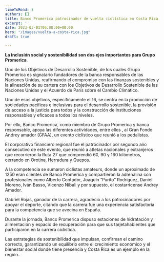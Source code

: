 ```yaml
---
timeToRead: 8
authors: []
title: Banco Promerica patrocinador de vuelta ciclística en Costa Rica.
excerpt: ''
date: 2023-03-01T06:00:00+00:00
hero: "/images/vuelta-a-costa-rica.jpg"
draft: true

---
```

**La inclusión social y sostenibilidad son dos ejes importantes para Grupo Promerica**.

Uno de los Objetivos de Desarrollo Sostenible, de los cuales Grupo Promerica es signatario fundadores de la banca responsables de las Naciones Unidas, reafirmando el compromiso con las finanzas sostenibles y la alineación de su cartera con los Objetivos de Desarrollo Sostenible de las Naciones Unidas y el Acuerdo de París sobre el Cambio Climático.

Uno de esos objetivos, específicamente el 16, se centra en la promoción de sociedades pacíficas e inclusivas para el desarrollo sostenible, la provisión de acceso a la justicia para todos y la construcción de instituciones responsables y eficaces a todos los niveles.

Por ello, Banco Promerica, como miembro de Grupo Promerica y banca responsable, apoya las diferentes actividades, entre ellos , al Gran Fondo Andrey amador (GFAA), un evento ciclístico que reunió a los pedalistas.

El corporativo financiero regional fue el patrocinador por segundo año consecutivo de este evento, que reunió a atletas nacionales y extranjeros que recorrieron la Ruta 27 que comprendió 60, 90 y 160 kilómetros, cerrando en Orotina, Herradura y Quepos.

A la competencia se sumaron ciclistas amateurs, donde un aproximado de 1250 eran clientes de Banco Promerica y compartieron la adrenalina con profesionales como Alberto Contador, Joaquín “Purito” Rodríguez, Daniel Moreno, Iván Basso, Vicenzo Nibali y por supuesto, el costarricense Andrey Amador.

Gabriel Rojas, ganador de la carrera, agradeció a los patrocinadores por apoyar el deporte, citando que la carrera fue una experiencia satisfactoria para la competencia que se avecina en España.

Durante la jornada, Banco Promerica dispuso estaciones de hidratación y alimentación y espacio de recuperación para que sus tarjetahabientes que participaron en la carrera ciclística.

Las estrategias de sostenibilidad que impulsan, confirman el camino correcto, garantizando un equilibrio entre el crecimiento económico y el bienestar social donde tiene presencia y Costa Rica es un ejemplo en la región..